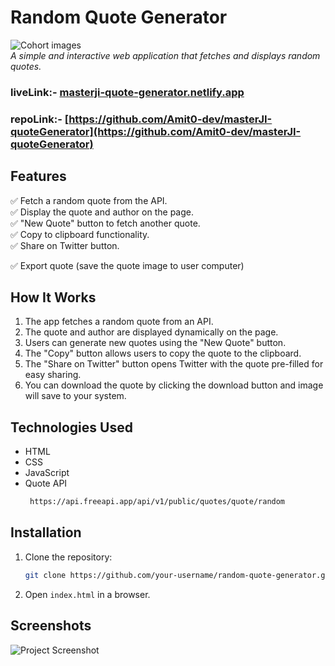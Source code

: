 # Random Quote Generator

![Cohort images](https://imgproxy.learnyst.com/learnyst-user-assets/school-assets/schools/171024/courses/214297/2Techies_lyst1734202474139.jpg)  
*A simple and interactive web application that fetches and displays random quotes.*

### liveLink:- [masterji-quote-generator.netlify.app](masterji-quote-generator.netlify.app)

### repoLink:- [https://github.com/Amit0-dev/masterJI-quoteGenerator](https://github.com/Amit0-dev/masterJI-quoteGenerator)

## Features

✅ Fetch a random quote from the API.  
✅ Display the quote and author on the page.  
✅ "New Quote" button to fetch another quote.  
✅ Copy to clipboard functionality.  
✅ Share on Twitter button.

✅ Export quote (save the quote image to user computer)

## How It Works
1. The app fetches a random quote from an API.
2. The quote and author are displayed dynamically on the page.
3. Users can generate new quotes using the "New Quote" button.
4. The "Copy" button allows users to copy the quote to the clipboard.
5. The "Share on Twitter" button opens Twitter with the quote pre-filled for easy sharing.
6. You can download the quote by clicking the download button and image will save to your system.

## Technologies Used
- HTML
- CSS
- JavaScript
- Quote API
  ```sh
   https://api.freeapi.app/api/v1/public/quotes/quote/random
  ```

## Installation
1. Clone the repository:
   ```sh
   git clone https://github.com/your-username/random-quote-generator.git
   ```
2. Open `index.html` in a browser.

## Screenshots
![Project Screenshot](https://res.cloudinary.com/tea-aur-backend/image/upload/v1742424289/azerhxawfdspxaiffmik.png)